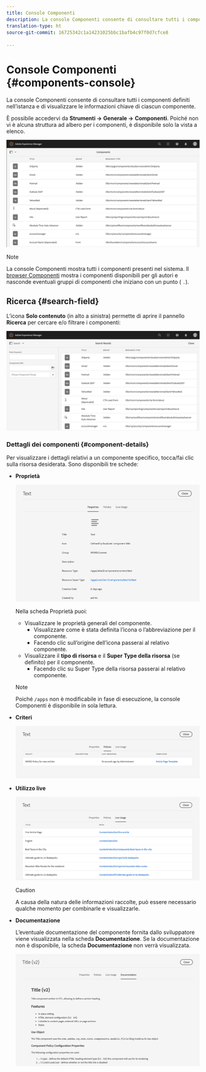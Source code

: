 ```yaml
---
title: Console Componenti
description: La console Componenti consente di consultare tutti i componenti definiti nell’istanza.
translation-type: ht
source-git-commit: 16725342c1a14231025bbc1bafb4c97f0d7cfce8

---
```



# Console Componenti {#components-console}

La console Componenti consente di consultare tutti i componenti definiti nell’istanza e di visualizzare le informazioni chiave di ciascun componente.

È possibile accedervi da **Strumenti ->** **Generale ->** **Componenti**. Poiché non vi è alcuna struttura ad albero per i componenti, è disponibile solo la vista a elenco.

![Console Componenti](/help/sites-cloud/authoring/assets/components-console.png)

>[!NOTE]
>
>La console Componenti mostra tutti i componenti presenti nel sistema. Il [browser Componenti](/help/sites-cloud/authoring/fundamentals/environment-tools.md#components-browser) mostra i componenti disponibili per gli autori e nasconde eventuali gruppi di componenti che iniziano con un punto ( `.`).

## Ricerca {#search-field}

L’icona **Solo contenuto** (in alto a sinistra) permette di aprire il pannello **Ricerca** per cercare e/o filtrare i componenti:

![Ricerca nella console Componenti](/help/sites-cloud/authoring/assets/components-console-search.png)

### Dettagli dei componenti {#component-details}

Per visualizzare i dettagli relativi a un componente specifico, tocca/fai clic sulla risorsa desiderata. Sono disponibili tre schede:

* **Proprietà**

   ![Proprietà della console Componenti](/help/sites-cloud/authoring/assets/components-console-properties.png)

   Nella scheda Proprietà puoi:

   * Visualizzare le proprietà generali del componente.
      * Visualizzare come è stata definita l’icona o l’abbreviazione per il componente. <!-- View how the [icon or abbreviation has been defined](/help/sites-developing/components-basics.md#component-icon-in-touch-ui) for the component.-->
      * Facendo clic sull’origine dell’icona passerai al relativo componente.
   * Visualizzare il **tipo di risorsa** e il **Super Type della risorsa** (se definito) per il componente.
      * Facendo clic su Super Type della risorsa passerai al relativo componente.
   >[!NOTE]
   >
   >Poiché `/apps` non è modificabile in fase di esecuzione, la console Componenti è disponibile in sola lettura.

* **Criteri**

   ![Criteri della console Componenti](/help/sites-cloud/authoring/assets/components-console-policies.png)

* **Utilizzo live**

   ![Utilizzo live dei componenti](/help/sites-cloud/authoring/assets/components-console-live-usage.png)

   >[!CAUTION]
   >
   >A causa della natura delle informazioni raccolte, può essere necessario qualche momento per combinarle e visualizzarle.

* **Documentazione**

   L’eventuale documentazione del componente fornita dallo sviluppatore viene visualizzata nella scheda **Documentazione**. Se la documentazione non è disponibile, la scheda **Documentazione** non verrà visualizzata. <!-- If the developer has provided [documentation for the component](/help/sites-developing/developing-components.md#documenting-your-component), it will appear on the **Documentation** tab. If there is no documentation available, the **Documentation** tab will not be shown.-->

   ![Documentazione relativa ai componenti](/help/sites-cloud/authoring/assets/components-console-documentation.png)
